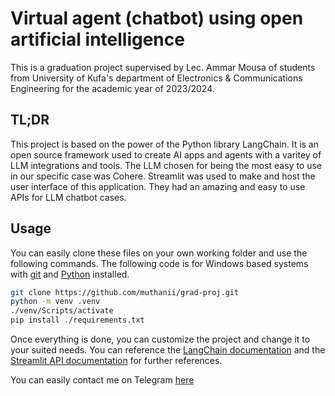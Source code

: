 # Virtual agent (chatbot) using open artificial intelligence

This is a graduation project supervised by Lec. Ammar Mousa of students from University of Kufa's department of Electronics & Communications Engineering for the academic year of 2023/2024.

## **TL;DR**

This project is based on the power of the Python library LangChain. It is an open source framework used to create AI apps and agents with a varitey of LLM integrations and tools. The LLM chosen for being the most easy to use in our specific case was Cohere. Streamlit was used to make and host the user interface of this application. They had an amazing and easy to use APIs for LLM chatbot cases.

## Usage

You can easily clone these files on your own working folder and use the following commands. The following code is for Windows based systems with [git](https://git-scm.com/downloads) and [Python](https://www.python.org/downloads/) installed.

```bash
git clone https://github.com/muthanii/grad-proj.git
python -m venv .venv
./venv/Scripts/activate
pip install ./requirements.txt
```

Once everything is done, you can customize the project and change it to your suited needs. You can reference the [LangChain documentation](https://python.langchain.com/docs/get_started/introduction) and the [Streamlit API documentation](https://docs.streamlit.io/library/api-reference) for further references.

You can easily contact me on Telegram [here](https://t.me/muthanii)
